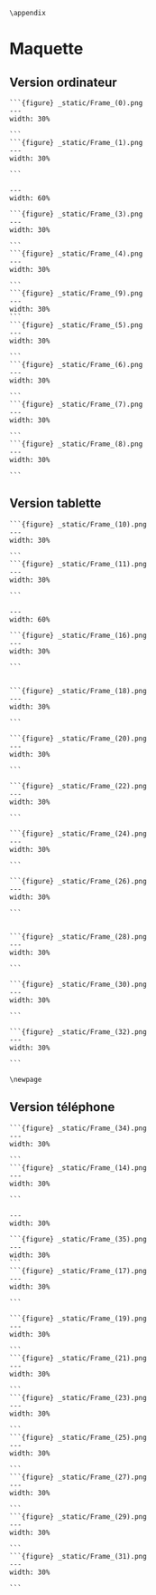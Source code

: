 ```{raw} latex
\appendix
```

# Maquette
## Version ordinateur

````{only} html
```{figure} _static/Frame_(0).png
---
width: 30%

```
```{figure} _static/Frame_(1).png
---
width: 30%

```
````

```{figure} _static/Frame_(2).png
---
width: 60%

```

````{only} html
```{figure} _static/Frame_(3).png
---
width: 30%

```
```{figure} _static/Frame_(4).png
---
width: 30%

```
```{figure} _static/Frame_(9).png
---
width: 30%
```
```{figure} _static/Frame_(5).png
---
width: 30%

```
```{figure} _static/Frame_(6).png
---
width: 30%

```
```{figure} _static/Frame_(7).png
---
width: 30%

```
```{figure} _static/Frame_(8).png
---
width: 30%

```
````
## Version tablette
````{only} html
```{figure} _static/Frame_(10).png
---
width: 30%

```
```{figure} _static/Frame_(11).png
---
width: 30%

```
````

```{figure} _static/Frame_(13).png
---
width: 60%

```

````{only} html
```{figure} _static/Frame_(16).png
---
width: 30%

```


```{figure} _static/Frame_(18).png
---
width: 30%

```

```{figure} _static/Frame_(20).png
---
width: 30%

```

```{figure} _static/Frame_(22).png
---
width: 30%

```

```{figure} _static/Frame_(24).png
---
width: 30%

```

```{figure} _static/Frame_(26).png
---
width: 30%

```


```{figure} _static/Frame_(28).png
---
width: 30%

```

```{figure} _static/Frame_(30).png
---
width: 30%

```

```{figure} _static/Frame_(32).png
---
width: 30%

```
````


```{raw} latex
\newpage
```

## Version téléphone

````{only} html
```{figure} _static/Frame_(34).png
---
width: 30%

```
```{figure} _static/Frame_(14).png
---
width: 30%

```
````

```{figure} _static/Frame_(12).png
---
width: 30%

```
````{only} html
```{figure} _static/Frame_(35).png
---
width: 30%
```
```{figure} _static/Frame_(17).png
---
width: 30%

```

```{figure} _static/Frame_(19).png
---
width: 30%

```
```{figure} _static/Frame_(21).png
---
width: 30%

```
```{figure} _static/Frame_(23).png
---
width: 30%

```
```{figure} _static/Frame_(25).png
---
width: 30%

```
```{figure} _static/Frame_(27).png
---
width: 30%

```
```{figure} _static/Frame_(29).png
---
width: 30%

```
```{figure} _static/Frame_(31).png
---
width: 30%

```
````
